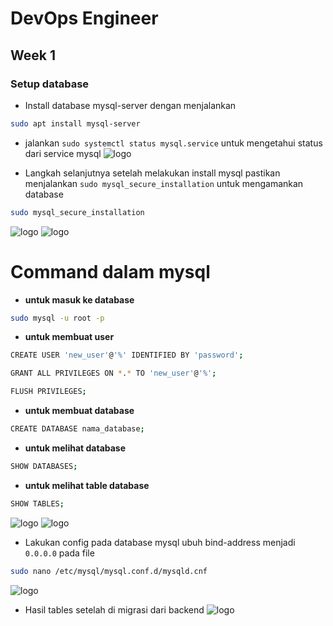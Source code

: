 # DevOps Engineer
## Week 1
### Setup database

* Install database mysql-server dengan menjalankan
```sh
sudo apt install mysql-server
```
- jalankan `sudo systemctl status mysql.service` untuk mengetahui status dari service mysql
 ![logo](https://github.com/rioprayogo/DevOps-Engineer/blob/main/week-1/asset/db1.png)

 * Langkah selanjutnya setelah melakukan install mysql pastikan menjalankan `sudo mysql_secure_installation` untuk mengamankan database
 ```sh
sudo mysql_secure_installation
```
 ![logo](https://github.com/rioprayogo/DevOps-Engineer/blob/main/week-1/asset/db2.png)
 ![logo](https://github.com/rioprayogo/DevOps-Engineer/blob/main/week-1/asset/db3.png)

 # Command dalam mysql
 * **untuk masuk ke database**
 ```sh
 sudo mysql -u root -p
 ```
 * **untuk membuat user**
  ```sh
CREATE USER 'new_user'@'%' IDENTIFIED BY 'password';
```
  ```sh
GRANT ALL PRIVILEGES ON *.* TO 'new_user'@'%';
```
```sh
FLUSH PRIVILEGES;
```
* **untuk membuat database**
```sh
CREATE DATABASE nama_database;
```
* **untuk melihat database**
```sh
SHOW DATABASES;
```
* **untuk melihat table database**
```sh
SHOW TABLES;
```
 ![logo](https://github.com/rioprayogo/DevOps-Engineer/blob/main/week-1/asset/db3.png)
 ![logo](https://github.com/rioprayogo/DevOps-Engineer/blob/main/week-1/asset/db4.png)

 * Lakukan config pada database mysql ubuh bind-address menjadi `0.0.0.0` pada file
 ```sh
 sudo nano /etc/mysql/mysql.conf.d/mysqld.cnf
 ```
  ![logo](https://github.com/rioprayogo/DevOps-Engineer/blob/main/week-1/asset/db5.png)


 * Hasil tables setelah di migrasi dari backend
  ![logo](https://github.com/rioprayogo/DevOps-Engineer/blob/main/week-1/asset/db6.png)


